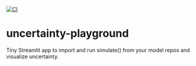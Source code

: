 ﻿[![CI](https://github.com/kishorbhat-math/uncertainty-playground/actions/workflows/ci.yml/badge.svg)](https://github.com/kishorbhat-math/uncertainty-playground/actions/workflows/ci.yml)
# uncertainty-playground

Tiny Streamlit app to import and run simulate() from your model repos and visualize uncertainty.

